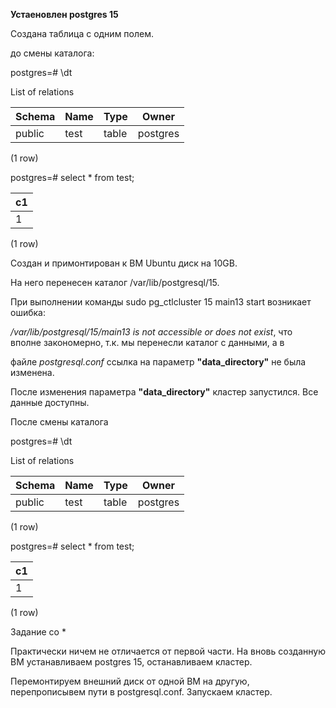 **Устаеновлен postgres 15**

Создана таблица с одним полем.

до смены каталога:

postgres=# \dt

List of relations

 Schema | Name | Type  |  Owner
--------|------|-------|----------
 public | test | table | postgres

(1 row)

postgres=# select * from test;

 c1 |
----|
 1  |

(1 row)

Создан и примонтирован к ВМ Ubuntu диск на 10GB.

На него перенесен каталог /var/lib/postgresql/15.

При выполнении команды sudo pg_ctlcluster 15 main13 start возникает ошибка:

*/var/lib/postgresql/15/main13 is not accessible or does not exist*, что вполне закономерно, т.к. мы перенесли каталог с данными, а в

файле *postgresql.conf* ссылка на параметр **"data_directory"** не была изменена.

После изменения параметра  **"data_directory"** кластер запустился. Все данные доступны.

После смены каталога

postgres=# \dt

List of relations

 Schema | Name | Type  |  Owner
--------|------|-------|----------
 public | test | table | postgres

(1 row)

postgres=# select * from test;

 c1 |
----|
 1  |

(1 row)

Задание со *

Практически ничем не отличается от первой части. На вновь созданную ВМ устанавливаем postgres 15, останавливаем кластер.

Перемонтируем внешний диск от одной ВМ на другую, перепрописывем пути в postgresql.conf. Запускаем кластер.



